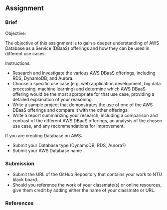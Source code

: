 ## Assignment

### Brief

Objective:

The objective of this assignment is to gain a deeper understanding of AWS Database as a Service (DBaaS) offerings and how they can be used in different use cases.


Instructions:

- Research and investigate the various AWS DBaaS offerings, including RDS, DynamoDB, and Aurora.
- Choose a specific use case (e.g. web application development, big data processing, machine learning) and determine which AWS DBaaS offering would be the most appropriate for that use case, providing a detailed explanation of your reasoning.
- Write a sample project that demonstrates the use of one of the AWS DBaaS offerings and compare it with the other offerings.
- Write a report summarizing your research, including a comparison and contrast of the different AWS DBaaS offerings, an analysis of the chosen use case, and any recommendations for improvement.

If you are creating Database on AWS:
- Submit your Database type (DynamoDB, RDS, Aurora?)
- Submit your AWS Database name


### Submission 

- Submit the URL of the GitHub Repository that contains your work to NTU black board.
- Should you reference the work of your classmate(s) or online resources, give them credit by adding either the name of your classmate or URL. 

### References
